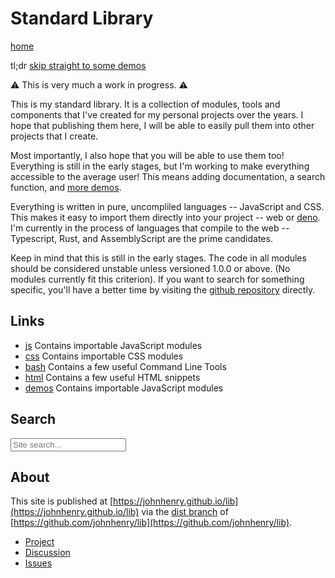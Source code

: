 # Standard Library

[home](/#)

tl;dr [skip straight to some demos](./demos.html)

⚠ This is very much a work in progress. ⚠

This is my standard library.
It is a collection of modules, tools and components that
I've created for my personal projects over the years.
I hope that publishing them here, I will be able to easily pull them
into other projects that I create.

Most importantly, I also hope that you will be able to use them too!
Everything is still in the early stages,
but I'm working to make everything accessible to the average user!
This means adding documentation, a search function, and [more demos](./demos.html).

Everything is written in pure, uncompliled languages -- JavaScript and CSS.
This makes it easy to import them directly into your project -- web or [deno](https://deno.land/). I'm currently in the process of languages that compile to the web -- Typescript, Rust, and AssemblyScript are the prime candidates.

Keep in mind that this is still in the early stages. The code in all modules should be considered unstable unless versioned 1.0.0 or above. (No modules currently fit this criterion). If you want to search for something specific, you'll have a better time by visiting the [github repository](https://github.com/johnhenry/lib) directly.

## Links

- [js](./js/) Contains importable JavaScript modules
- [css](./css/) Contains importable CSS modules
- [bash](./bash/) Contains a few useful Command Line Tools
- [html](./html/) Contains a few useful HTML snippets
- [demos](./demos.html) Contains importable JavaScript modules

## Search

<section>
<script src="https://unpkg.com/lunr/lunr.js"></script>
<script type="module">
  import textToDOM from "./js/text-to-DOM-nodes/0.0.0/index.mjs";
  const searchBox = document.querySelector("#search-box");
  const searchResults = document.querySelector("#search-results");
  let index;
  let rev = {};
  const search = (inputValue) => {
    const foundDocuments = index.search(inputValue).map(({ ref }) => rev[ref]);
    display(foundDocuments);
  };
  const startAutocomplete = async (i) => {
    if (index) {
      return;
    }
    try {
      const documents = await fetch("./index.json").then((res) => res.json());
      rev = Object.fromEntries(documents.map((doc) => [doc.url, doc]));
      index = lunr(function () {
        this.ref("url");
        this.field("content");
        this.field("content");
        this.field("url");
        documents.forEach(function (doc) {
          this.add(doc);
        }, this);
      });
    } catch (e) {
      console.error(e);
    } finally {
      search(searchBox.value);
    }
  };
  const display = (documents) => {
    searchResults.innerHTML = "";
    searchResults.append(
      ...textToDOM(
        documents
          .map(({ title, url }) => `<li><a href="${url}">${title}</a></li>`)
          .join("")
      )
    );
  };

searchBox.onmouseover = searchBox.onclick = startAutocomplete;
searchBox.onkeyup = (e) => {
search(e.target.value);
};
</script>

<input id="search-box" type="search" placeholder="Site search..." />

<ul id="search-results"></ul>

</section>

## About

This site is published at [https://johnhenry.github.io/lib](https://johnhenry.github.io/lib) via the [dist branch](https://github.com/johnhenry/lib/tree/dist) of [https://github.com/johnhenry/lib](https://github.com/johnhenry/lib).

- [Project](https://github.com/users/johnhenry/projects/2)
- [Discussion](https://github.com/johnhenry/lib/discussions)
- [Issues](https://github.com/johnhenry/lib/issues)
